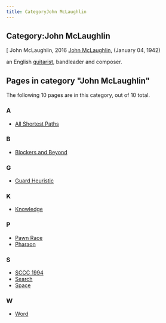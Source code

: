 ```yaml
---
title: CategoryJohn McLaughlin
---
```

## Category:John McLaughlin



\[ John McLaughlin, 2016
[John McLaughlin](<https://en.wikipedia.org/wiki/John_McLaughlin_(musician)>), (January 04, 1942)

an English [guitarist](https://en.wikipedia.org/wiki/Guitarist), bandleader and composer.

## Pages in category "John McLaughlin"

The following 10 pages are in this category, out of 10 total.

### A

- [All Shortest Paths](All_Shortest_Paths "All Shortest Paths")

### B

- [Blockers and Beyond](Blockers_and_Beyond "Blockers and Beyond")

### G

- [Guard Heuristic](Guard_Heuristic "Guard Heuristic")

### K

- [Knowledge](Knowledge "Knowledge")

### P

- [Pawn Race](Pawn_Race "Pawn Race")
- [Pharaon](Pharaon "Pharaon")

### S

- [SCCC 1994](SCCC_1994 "SCCC 1994")
- [Search](Search "Search")
- [Space](Space "Space")

### W

- [Word](Word "Word")


